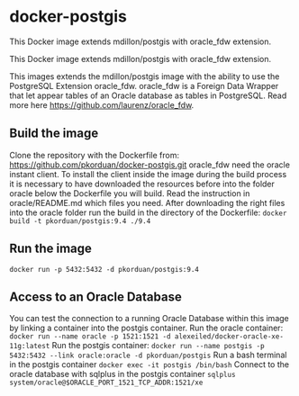 # docker-postgis
This Docker image extends mdillon/postgis with oracle_fdw extension.

This Docker image extends mdillon/postgis with oracle_fdw extension.

This images extends the mdillon/postgis image with the ability to use the PostgreSQL Extension oracle_fdw. oracle_fdw is a Foreign Data Wrapper that let appear tables of an Oracle database as tables in PostgreSQL. Read more here https://github.com/laurenz/oracle_fdw.
## Build the image
Clone the repository with the Dockerfile from: https://github.com/pkorduan/docker-postgis.git
oracle_fdw need the oracle instant client. To install the client inside the image during the build process it is necessary to have downloaded the resources before into the folder oracle below the Dockerfile you will build. Read the instruction in oracle/README.md which files you need. After downloading the right files into the oracle folder run the build in the directory of the Dockerfile:
``docker build -t pkorduan/postgis:9.4 ./9.4``
## Run the image
``docker run -p 5432:5432 -d pkorduan/postgis:9.4``

## Access to an Oracle Database
You can test the connection to a running Oracle Database within this image by linking a container into the postgis container.
Run the oracle container:
``docker run --name oracle -p 1521:1521 -d alexeiled/docker-oracle-xe-11g:latest``
Run the postgis container:
``docker run --name postgis -p 5432:5432 --link oracle:oracle -d pkorduan/postgis``
Run a bash terminal in the postgis container
``docker exec -it postgis /bin/bash``
Connect to the oracle database with sqlplus in the postgis container
``sqlplus system/oracle@$ORACLE_PORT_1521_TCP_ADDR:1521/xe``